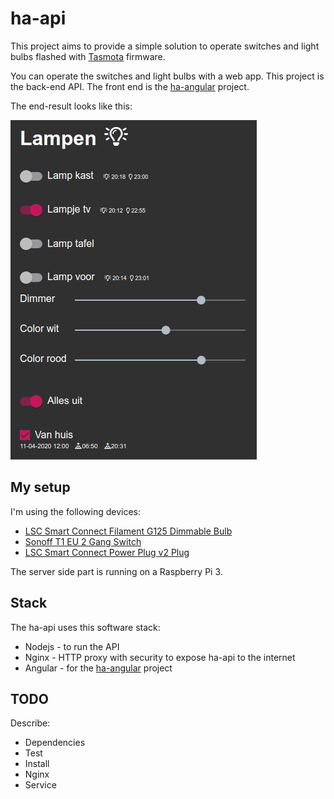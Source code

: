 # ha-api

This project aims to provide a simple solution to operate switches and light bulbs flashed with [Tasmota](https://github.com/arendst/Tasmota) firmware.

You can operate the switches and light bulbs with a web app. This project is the back-end API. The front end is the [ha-angular](https://github.com/ronaldbuit/ha-angular) project.

The end-result looks like this:

![Screenshot ha](https://raw.githubusercontent.com/ronaldbuit/ha-api/master/screenshot/ha-screenshot.png)

## My setup

I'm using the following devices:
* [LSC Smart Connect Filament G125 Dimmable Bulb](https://templates.blakadder.com/lsc_smart_connect_filament-G125.html)
* [Sonoff T1 EU 2 Gang Switch](https://templates.blakadder.com/sonoff_T1_eu_2.html)
* [LSC Smart Connect Power Plug v2 Plug](https://templates.blakadder.com/lsc_smart_connect_power_plug_v2.html)

The server side part is running on a Raspberry Pi 3.

## Stack

The ha-api uses this software stack:
* Nodejs - to run the API
* Nginx - HTTP proxy with security to expose ha-api to the internet
* Angular - for the [ha-angular](https://github.com/ronaldbuit/ha-angular) project

## TODO

Describe:
* Dependencies
* Test
* Install
* Nginx
* Service
